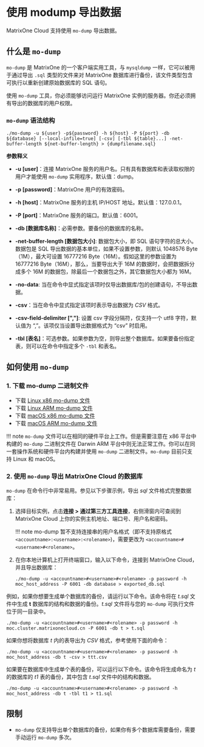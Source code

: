 # 使用 modump 导出数据

MatrixOne Cloud 支持使用 `mo-dump` 导出数据。

## 什么是 `mo-dump`

`mo-dump` 是 MatrixOne 的一个客户端实用工具，与 `mysqldump` 一样，它可以被用于通过导出 `.sql` 类型的文件来对 MatrixOne 数据库进行备份，该文件类型包含可执行以重新创建原始数据库的 SQL 语句。

使用 `mo-dump` 工具，你必须能够访问运行 MatrixOne 实例的服务器。你还必须拥有导出的数据库的用户权限。

### `mo-dump` 语法结构

```
./mo-dump -u ${user} -p${password} -h ${host} -P ${port} -db ${database} [--local-infile=true] [-csv] [-tbl ${table}...] -net-buffer-length ${net-buffer-length} > {dumpfilename.sql}
```

**参数释义**

- **-u [user]**：连接 MatrixOne 服务的用户名。只有具有数据库和表读取权限的用户才能使用 `mo-dump` 实用程序，默认值：dump。

- **-p [password]**：MatrixOne 用户的有效密码。

- **-h [host]**：MatrixOne 服务的主机 IP/HOST 地址。默认值：127.0.0.1。

- **-P [port]**：MatrixOne 服务的端口。默认值：6001。

- **-db [数据库名称]**：必需参数。要备份的数据库的名称。

- **-net-buffer-length [数据包大小]**: 数据包大小，即 SQL 语句字符的总大小。数据包是 SQL 导出数据的基本单位，如果不设置参数，则默认 1048576 Byte（1M），最大可设置 16777216 Byte（16M）。假如这里的参数设置为 16777216 Byte（16M），那么，当要导出大于 16M 的数据时，会把数据拆分成多个 16M 的数据包，除最后一个数据包之外，其它数据包大小都为 16M。

- **-no-data**: 当在命令中显式指定该项时仅导出数据库/包的创建语句，不导出数据。

- **-csv**：当在命令中显式指定该项时表示导出数据为 *CSV* 格式。

- **-csv-field-delimiter [","]**: 设置 csv 字段分隔符，仅支持一个 utf8 字符，默认值为 “,”。该项仅当设置导出数据格式为 “csv” 时启用。

- **-tbl [表名]**：可选参数。如果参数为空，则导出整个数据库。如果要备份指定表，则可以在命令中指定多个 `-tbl` 和表名。

## 如何使用 `mo-dump`

### 1. 下载 mo-dump 二进制文件

- 下载 [Linux x86 mo-dump 文件](https://github.com/matrixorigin/artwork/blob/main/docs/download/modump/linux-x86/mo-dump)
- 下载 [Linux ARM mo-dump 文件](https://github.com/matrixorigin/artwork/blob/main/docs/download/modump/linuxarm/mo-dump)
- 下载 [macOS x86 mo-dump 文件](https://github.com/matrixorigin/artwork/blob/main/docs/download/modump/osx86/mo-dump)
- 下载 [macOS ARM mo-dump 文件](https://github.com/matrixorigin/artwork/blob/main/docs/download/modump/osarm/mo-dump)

!!! note
    `mo-dump` 文件可以在相同的硬件平台上工作。但是需要注意在 x86 平台中构建的 `mo-dump` 二进制文件在 Darwin ARM 平台中则无法正常工作。你可以在同一套操作系统和硬件平台内构建并使用 `mo-dump` 二进制文件。`mo-dump` 目前只支持 Linux 和 macOS。

### 2. 使用 `mo-dump` 导出 MatrixOne Cloud 的数据库

`mo-dump` 在命令行中非常易用。参见以下步骤示例，导出 *sql* 文件格式完整数据库：

1. 选择目标实例，点击**连接 > 通过第三方工具连接**，右侧滑窗内可查阅到 MatrixOne Cloud 上你的实例主机地址、端口号、用户名和密码。

    !!! note
        mo-dump 暂不支持连接串的用户名格式（即不支持原格式 `<accountname>:<username>:<rolename>`)，需要更改为 `<accountname>#<username>#<rolename>`。

2. 在你本地计算机上打开终端窗口，输入以下命令，连接到 MatrixOne Cloud，并且导出数据库：

    ```
    ./mo-dump -u <accountname>#<username>#<rolename> -p password -h moc_host_address -P 6001 -db database > exported_db.sql
    ```

例如，如果你想要生成单个数据库的备份，请运行以下命令。该命令将在 *t.sql* 文件中生成 **t** 数据库的结构和数据的备份。*t.sql* 文件将与您的 `mo-dump` 可执行文件位于同一目录中。

```
./mo-dump -u <accountname>#<username>#<rolename> -p password -h moc.cluster.matrixonecloud.cn -P 6001 -db t > t.sql
```

如果你想将数据库 *t* 内的表导出为 *CSV* 格式，参考使用下面的命令：

```
./mo-dump -u <accountname>#<username>#<rolename> -p password -h moc_host_address -db t -csv > ttt.csv
```

如果要在数据库中生成单个表的备份，可以运行以下命令。该命令将生成命名为 *t* 的数据库的 *t1* 表的备份，其中包含 *t.sql* 文件中的结构和数据。

```
./mo-dump -u <accountname>#<username>#<rolename> -p password -h moc_host_address -db t -tbl t1 > t1.sql
```

## 限制

- `mo-dump` 仅支持导出单个数据库的备份，如果你有多个数据库需要备份，需要手动运行 `mo-dump` 多次。
